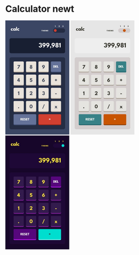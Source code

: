# Calculator newt
<p float="left">
<img src="public/mobile-dark.jpg" width="200" />
<img src="public/mobile-light.jpg" width="200" />
<img src="public/mobile-neon.jpg" width="200" />
</p>
